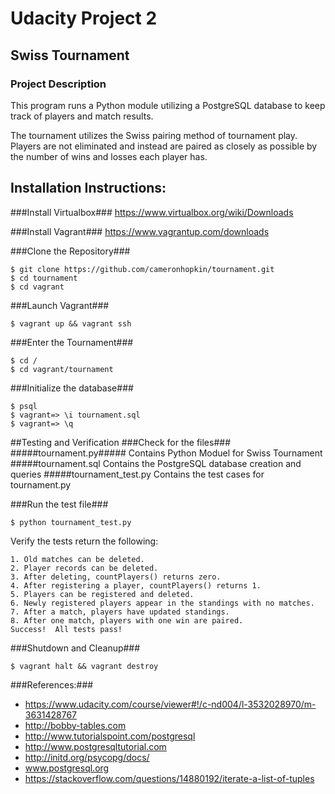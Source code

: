 # Udacity Project 2
## Swiss Tournament

### Project Description
This program runs a Python module utilizing a PostgreSQL database to keep track of players
and match results.

The tournament utilizes the Swiss pairing method of tournament play. Players are not eliminated and instead are paired as closely as possible by the number of wins and losses each player has.  

## Installation Instructions:

###Install Virtualbox###
https://www.virtualbox.org/wiki/Downloads

###Install Vagrant###
https://www.vagrantup.com/downloads

###Clone the Repository###

	$ git clone https://github.com/cameronhopkin/tournament.git
	$ cd tournament
	$ cd vagrant

###Launch Vagrant###

	$ vagrant up && vagrant ssh

###Enter the Tournament###

	$ cd /
	$ cd vagrant/tournament

###Initialize the database###

	$ psql
	$ vagrant=> \i tournament.sql
	$ vagrant=> \q

##Testing and Verification
###Check for the files###
#####tournament.py#####
Contains Python Moduel for Swiss Tournament
#####tournament.sql
Contains the PostgreSQL database creation and queries
#####tournament_test.py
Contains the test cases for tournament.py

###Run the test file###

	$ python tournament_test.py

Verify the tests return the following:

	1. Old matches can be deleted.
	2. Player records can be deleted.
	3. After deleting, countPlayers() returns zero.
	4. After registering a player, countPlayers() returns 1.
	5. Players can be registered and deleted.
	6. Newly registered players appear in the standings with no matches.
	7. After a match, players have updated standings.
	8. After one match, players with one win are paired.
	Success!  All tests pass!

###Shutdown and Cleanup###

	$ vagrant halt && vagrant destroy

###References:###
* https://www.udacity.com/course/viewer#!/c-nd004/l-3532028970/m-3631428767
* http://bobby-tables.com
* http://www.tutorialspoint.com/postgresql
* http://www.postgresqltutorial.com
* http://initd.org/psycopg/docs/
* www.postgresql.org
* https://stackoverflow.com/questions/14880192/iterate-a-list-of-tuples
